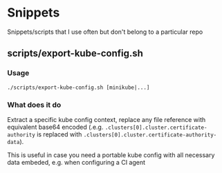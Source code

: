 # Snippets

Snippets/scripts that I use often but don't belong to a particular repo

## scripts/export-kube-config.sh

### Usage

`./scripts/export-kube-config.sh [minikube|...]`

### What does it do

Extract a specific kube config context, replace any file reference with equivalent base64 encoded (.e.g. `.clusters[0].cluster.certificate-authority` is replaced with `.clusters[0].cluster.certificate-authority-data`).

This is useful in case you need a portable kube config with all necessary data embeded, e.g. when configuring a CI agent

